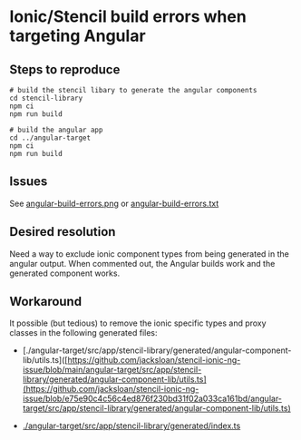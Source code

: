 # Ionic/Stencil build errors when targeting Angular

## Steps to reproduce

```
# build the stencil libary to generate the angular components
cd stencil-library
npm ci
npm run build

# build the angular app
cd ../angular-target
npm ci
npm run build
```

## Issues

See [angular-build-errors.png](./angular-build-errors.png) or [angular-build-errors.txt](./angular-build-errors.txt)

## Desired resolution

Need a way to exclude ionic component types from being generated in the angular output.
When commented out, the Angular builds work and the generated component works.

## Workaround

It possible (but tedious) to remove the ionic specific types and proxy classes in the following generated files:

- [./angular-target/src/app/stencil-library/generated/angular-component-lib/utils.ts]([https://github.com/jacksloan/stencil-ionic-ng-issue/blob/main/angular-target/src/app/stencil-library/generated/angular-component-lib/utils.ts](https://github.com/jacksloan/stencil-ionic-ng-issue/blob/e75e90c4c56c4ed876f230bd31f02a033ca161bd/angular-target/src/app/stencil-library/generated/angular-component-lib/utils.ts)

- [./angular-target/src/app/stencil-library/generated/index.ts](https://github.com/jacksloan/stencil-ionic-ng-issue/blob/e75e90c4c56c4ed876f230bd31f02a033ca161bd/angular-target/src/app/stencil-library/generated/index.ts)
